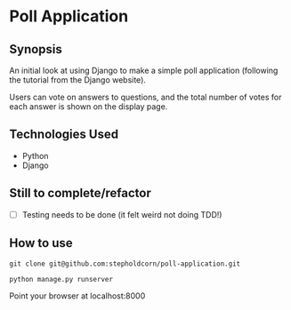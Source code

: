 # Poll Application

## Synopsis

An initial look at using Django to make a simple poll application (following the tutorial from the Django website).

Users can vote on answers to questions, and the total number of votes for each answer is shown on the display page.

## Technologies Used

- Python
- Django

## Still to complete/refactor

- [ ] Testing needs to be done (it felt weird not doing TDD!)

## How to use

`git clone git@github.com:stepholdcorn/poll-application.git`

`python manage.py runserver`

Point your browser at localhost:8000
